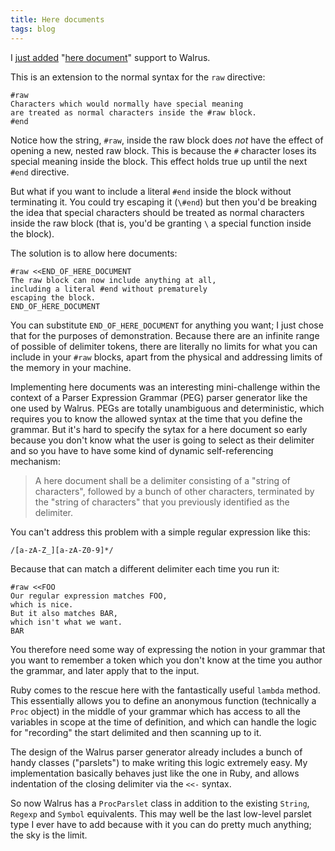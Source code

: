 ```yaml
---
title: Here documents
tags: blog
---
```


I [just added](http://www.wincent.com/a/about/wincent/weblog/svn-log/archives/2007/02/walrus_r51_3_items_changed.php) "[here document](http://en.wikipedia.org/wiki/Here_document)" support to Walrus.

This is an extension to the normal syntax for the `raw` directive:

    #raw
    Characters which would normally have special meaning
    are treated as normal characters inside the #raw block.
    #end

Notice how the string, `#raw`, inside the raw block does *not* have the effect of opening a new, nested raw block. This is because the `#` character loses its special meaning inside the block. This effect holds true up until the next `#end` directive.

But what if you want to include a literal `#end` inside the block without terminating it. You could try escaping it (`\#end`) but then you'd be breaking the idea that special characters should be treated as normal characters inside the raw block (that is, you'd be granting `\` a special function inside the block).





The solution is to allow here documents:

    #raw <<END_OF_HERE_DOCUMENT
    The raw block can now include anything at all,
    including a literal #end without prematurely
    escaping the block.
    END_OF_HERE_DOCUMENT

You can substitute `END_OF_HERE_DOCUMENT` for anything you want; I just chose that for the purposes of demonstration. Because there are an infinite range of possible of delimiter tokens, there are literally no limits for what you can include in your `#raw` blocks, apart from the physical and addressing limits of the memory in your machine.

Implementing here documents was an interesting mini-challenge within the context of a Parser Expression Grammar (PEG) parser generator like the one used by Walrus. PEGs are totally unambiguous and deterministic, which requires you to know the allowed syntax at the time that you define the grammar. But it's hard to specify the sytax for a here document so early because you don't know what the user is going to select as their delimiter and so you have to have some kind of dynamic self-referencing mechanism:

> A here document shall be a delimiter consisting of a "string of characters", followed by a bunch of other characters, terminated by the "string of characters" that you previously identified as the delimiter.

You can't address this problem with a simple regular expression like this:

    /[a-zA-Z_][a-zA-Z0-9]*/

Because that can match a different delimiter each time you run it:

    #raw <<FOO
    Our regular expression matches FOO,
    which is nice.
    But it also matches BAR,
    which isn't what we want.
    BAR

You therefore need some way of expressing the notion in your grammar that you want to remember a token which you don't know at the time you author the grammar, and later apply that to the input.

Ruby comes to the rescue here with the fantastically useful `lambda` method. This essentially allows you to define an anonymous function (technically a `Proc` object) in the middle of your grammar which has access to all the variables in scope at the time of definition, and which can handle the logic for "recording" the start delimited and then scanning up to it.

The design of the Walrus parser generator already includes a bunch of handy classes ("parslets") to make writing this logic extremely easy. My implementation basically behaves just like the one in Ruby, and allows indentation of the closing delimiter via the `<<-` syntax.

So now Walrus has a `ProcParslet` class in addition to the existing `String`, `Regexp` and `Symbol` equivalents. This may well be the last low-level parslet type I ever have to add because with it you can do pretty much anything; the sky is the limit.
